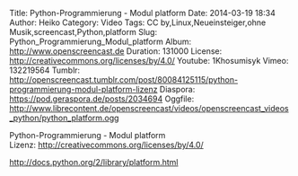 Title: Python-Programmierung - Modul platform
Date: 2014-03-19 18:34
Author: Heiko
Category: Video
Tags: CC by,Linux,Neueinsteiger,ohne Musik,screencast,Python,platform
Slug: Python_Programmierung_Modul_platform
Album: http://www.openscreencast.de
Duration: 131000
License: http://creativecommons.org/licenses/by/4.0/
Youtube: 1Khosumisyk
Vimeo: 132219564
Tumblr: http://openscreencast.tumblr.com/post/80084125115/python-programmierung-modul-platform-lizenz
Diaspora: https://pod.geraspora.de/posts/2034694
Oggfile: http://www.librecontent.de/openscreencast/videos/openscreencast_videos_python/python_platform.ogg

Python-Programmierung - Modul platform  
Lizenz: <http://creativecommons.org/licenses/by/4.0/>  
  
<http://docs.python.org/2/library/platform.html>

